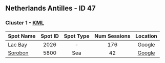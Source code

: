 ## Netherlands Antilles - ID 47

### Cluster 1 - [KML](1.kml)

| Spot Name | Spot ID | Spot Type | Num Sessions | Location |
| --------- | :-----: | :-------: | :----------: | :------: |
| [Lac Bay](https://www.gps-speedsurfing.com/mygps.aspx?mnu=spotsearch&val=2026.md) | 2026 | - | 176| [Google](https://www.google.com/maps/search/?api=1&query=12.09796049,-68.23569984)
| [Sorobon](https://www.gps-speedsurfing.com/mygps.aspx?mnu=spotsearch&val=5800.md) | 5800 | Sea | 42| [Google](https://www.google.com/maps/search/?api=1&query=12.09829539,-68.23451167)

